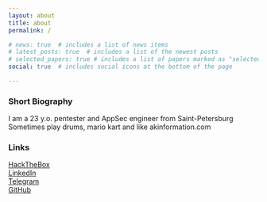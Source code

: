 ```yaml
---
layout: about
title: about
permalink: /

# news: true  # includes a list of news items
# latest_posts: true  # includes a list of the newest posts
# selected_papers: true # includes a list of papers marked as "selected={true}"
social: true  # includes social icons at the bottom of the page

---
```


### Short Biography
I am a 23 y.o. pentester and AppSec engineer from Saint-Petersburg \
Sometimes play drums, mario kart and like akinformation.com

### Links
[HackTheBox](https://app.hackthebox.com/users/647622)\
[LinkedIn](https://www.linkedin.com/in/yuriy-palikshanov-084271248/)\
[Telegram](https://t.me/palikshan)\
[GitHub](https://github.com/MikeDakotaStayTrue)
